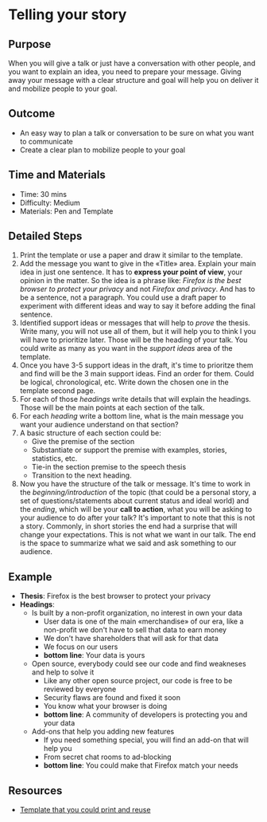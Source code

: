 # Telling your story

## Purpose
When you will give a talk or just have a conversation with other people, and you want to explain an idea, you need to prepare your message. Giving away your message with a clear structure and goal will help you on deliver it and mobilize people to your goal.

## Outcome
* An easy way to plan a talk or conversation to be sure on what you want to communicate
* Create a clear plan to mobilize people to your goal

## Time and Materials
* Time: 30 mins
* Difficulty: Medium
* Materials: Pen and Template

## Detailed Steps

1. Print the template or use a paper and draw it similar to the template.
2. Add the message you want to give in the «Title» area. Explain your main idea in just one sentence. It has to **express your point of view**, your opinion in the matter. So the idea is a phrase like: *Firefox is the best browser to protect your privacy* and not *Firefox and privacy*. And has to be a sentence, not a paragraph. You could use a draft paper to experiment with different ideas and way to say it before adding the final sentence.
3. Identified support ideas or messages that will help to *prove* the thesis. Write many, you will not use all of them, but it will help you to think I you will have to prioritize later. Those will be the heading of your talk. You could write as many as you want in the *support ideas* area of the template.
4. Once you have 3-5 support ideas in the draft, it's time to prioritze them and find will be the 3 main support ideas. Find an order for them. Could be logical, chronological, etc. Write down the chosen one in the template second page.
5. For each of those *headings* write details that will explain the headings. Those will be the main points at each section of the talk.
6. For each *heading* write a bottom line, what is the main message you want your audience understand on that section?
7. A basic structure of each section could be:
   * Give the premise of the section
   * Substantiate or support the premise with examples, stories, statistics, etc.
   * Tie-in the section premise to the speech thesis
   * Transition to the next heading.
8. Now you have the structure of the talk or message. It's time to work in the *beginning/introduction* of the topic (that could be a personal story, a set of questions/statements about current status and ideal world) and the *ending*, which will be your **call to action**, what you will be asking to your audience to do after your talk? It's important to note that this is not a story. Commonly, in short stories the end had a surprise that will change your expectations. This is not what we want in our talk. The end is the space to summarize what we said and ask something to our audience.

## Example

* **Thesis**: Firefox is the best browser to protect your privacy
* **Headings**:
   * Is built by a non-profit organization, no interest in own your data
     * User data is one of the main «merchandise» of our era, like a non-profit we don't have to sell that data to earn money
     * We don't have shareholders that will ask for that data
     * We focus on our users
     * **bottom line**: Your data is yours
   * Open source, everybody could see our code and find weakneses and help to solve it
     * Like any other open source project, our code is free to be reviewed by everyone
     * Security flaws are found and fixed it soon
     * You know what your browser is doing
     * **bottom line**: A community of developers is protecting you and your data
   * Add-ons that help you adding new features
     * If you need something special, you will find an add-on that will help you
     * From secret chat rooms to ad-blocking
     * **bottom line**: You could make that Firefox match your needs


## Resources
* [Template that you could print and reuse]()
